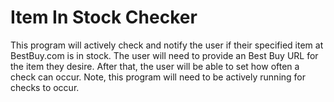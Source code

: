 # Item In Stock Checker
 This program will actively check and notify the user if their specified item at BestBuy.com is in stock. The user will need to provide an Best Buy URL for the item they desire. After that, the user will be able to set how often a check can occur. Note, this program will need to be actively running for checks to occur.
